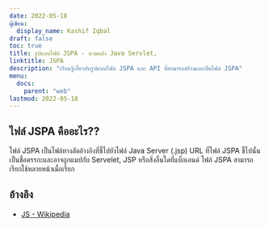 ```yaml
---
date: 2022-05-18
ผู้เขียน:
  display_name: Kashif Iqbal
draft: false
toc: true
title: รูปแบบไฟล์ JSPA - นามแฝง Java Servlet,
linktitle: JSPA
description: "เรียนรู้เกี่ยวกับรูปแบบไฟล์ JSPA และ API ที่สามารถสร้างและเปิดไฟล์ JSPA"
menu:
  docs:
    parent: "web"
lastmod: 2022-05-18
---
```


## ไฟล์ JSPA คืออะไร??

ไฟล์ JSPA เป็นไฟล์ทางลัดอ้างอิงที่ชี้ไปยังไฟล์ Java Server (.jsp) URL ที่ไฟล์ JSPA ชี้ไปนั้นเป็นชื่อตรรกะและอาจถูกแมปกับ Servelet, JSP หรือสิ่งอื่นใดที่แบ็กเอนด์ ไฟล์ JSPA สามารถเรียกใช้หลายหน้าเมื่อเรียก

## อ้างอิง ##

- [JS - Wikipedia](https://en.wikipedia.org/wiki/JavaScript)

